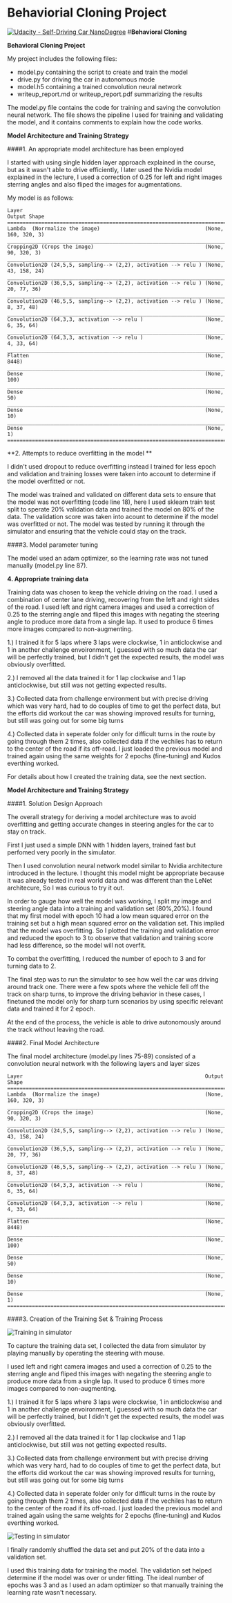 # Behaviorial Cloning Project

[![Udacity - Self-Driving Car NanoDegree](https://s3.amazonaws.com/udacity-sdc/github/shield-carnd.svg)](http://www.udacity.com/drive)
#**Behavioral Cloning** 

**Behavioral Cloning Project**

My project includes the following files:
* model.py containing the script to create and train the model
* drive.py for driving the car in autonomous mode
* model.h5 containing a trained convolution neural network 
* writeup_report.md or writeup_report.pdf summarizing the results

The model.py file contains the code for training and saving the convolution neural network. The file shows the pipeline I used for training and validating the model, and it contains comments to explain how the code works.

**Model Architecture and Training Strategy**

####1. An appropriate model architecture has been employed


I started with using single hidden layer approach explained in the course, but as it wasn't able to drive efficiently, I later used the Nvidia model explained in the lecture, I used a correction of 0.25 for left and right images sterring angles and also fliped the images for augmentations.  

My model is as follows:

```
Layer                                                            Output Shape                                   
====================================================================================
Lambda  (Norrmalize the image)                                  (None, 160, 320, 3)                           
_____________________________________________________________________________________
Cropping2D (Crops the image)                                    (None, 90, 320, 3)                                
_____________________________________________________________________________________
Convolution2D (24,5,5, sampling--> (2,2), activation --> relu ) (None, 43, 158, 24)                  
_____________________________________________________________________________________
Convolution2D (36,5,5, sampling--> (2,2), activation --> relu ) (None, 20, 77, 36)               
_____________________________________________________________________________________
Convolution2D (46,5,5, sampling--> (2,2), activation --> relu ) (None, 8, 37, 48)              
_____________________________________________________________________________________
Convolution2D (64,3,3, activation --> relu )                    (None, 6, 35, 64)       
_____________________________________________________________________________________
Convolution2D (64,3,3, activation --> relu )                    (None, 4, 33, 64)                 
_____________________________________________________________________________________
Flatten                                                         (None, 8448)              
_____________________________________________________________________________________
Dense                                                           (None, 100)                           
_____________________________________________________________________________________
Dense                                                           (None, 50)          
_____________________________________________________________________________________
Dense                                                           (None, 10)                              
_____________________________________________________________________________________
Dense                                                           (None, 1)                         
=====================================================================================

```


**2. Attempts to reduce overfitting in the model **

I didn't used dropout to reduce overfitting instead I trained for less epoch and validation and training losses were taken into account to determine if the model overfitted or not.

The model was trained and validated on different data sets to ensure that the model was not overfitting (code line 18), here I used sklearn train test split to sperate 20% validation data and trained the model on 80% of the data. The validation score was taken into acount to determine if the model was overfitted or not. The model was tested by running it through the simulator and ensuring that the vehicle could stay on the track.

####3. Model parameter tuning

The model used an adam optimizer, so the learning rate was not tuned manually (model.py line 87).

**4. Appropriate training data**

Training data was chosen to keep the vehicle driving on the road. I used a combination of center lane driving, recovering from the left and right sides of the road.
I used left and right camera images and used a correction of 0.25 to the sterring angle and fliped this images with negating the steering angle to produce more data from a single lap. It used to produce 6 times more images compared to non-augmenting.  

1.) I trained it for 5 laps where 3 laps were clockwise, 1 in anticlockwise and 1 in another challenge envoironment, I guessed with so much data the car will be perfectly trained, but I didn't get the expected results, the model was obviously overfitted.

2.) I removed all the data trained it for 1 lap clockwise and 1 lap anticlockwise, but still was not getting expected results.

3.) Collected data from challenge environment but with precise driving which was very hard, had to do couples of time to get the perfect data, but the efforts did workout the car was showing improved results for turning, but still was going out for some big turns

4.) Collected data in seperate folder only for difficult turns in the route by going through them 2 times, also collected data if the vechiles has to return to the center of the road if its off-road. I just loaded the previous model and trained again using the same weights for 2 epochs (fine-tuning) and Kudos everthing worked. 

For details about how I created the training data, see the next section. 

**Model Architecture and Training Strategy**

####1. Solution Design Approach

The overall strategy for deriving a model architecture was to avoid overfitting and getting accurate changes in steering angles for the car to stay on track.

First I just used a simple DNN with 1 hidden layers, trained fast but perfomed very poorly in the simulator.

Then I used convolution neural network model similar to Nvidia architecture introduced in the lecture. I thought this model might be appropriate because it was already tested in real world data and was different than the LeNet architecure, So I was curious to try it out.

In order to gauge how well the model was working, I split my image and steering angle data into a training and validation set (80%,20%). I found that my first model with epoch 10 had a low mean squared error on the training set but a high mean squared error on the validation set. This implied that the model was overfitting. So I plotted the training and validation error and reduced the epoch to 3 to observe that validation and training score had less difference, so the model will not overfit.   

To combat the overfitting, I reduced the number of epoch to 3 and for turning data to 2.

The final step was to run the simulator to see how well the car was driving around track one. There were a few spots where the vehicle fell off the track on sharp turns, to improve the driving behavior in these cases, I finetuned the model only for sharp turn scenarios by using specific relevant data and trained it for 2 epoch.

At the end of the process, the vehicle is able to drive autonomously around the track without leaving the road.

####2. Final Model Architecture

The final model architecture (model.py lines 75-89) consisted of a convolution neural network with the following layers and layer sizes 

```
Layer                                                           Output Shape                                   
====================================================================================
Lambda  (Norrmalize the image)                                  (None, 160, 320, 3)                           
_____________________________________________________________________________________
Cropping2D (Crops the image)                                    (None, 90, 320, 3)                                
_____________________________________________________________________________________
Convolution2D (24,5,5, sampling--> (2,2), activation --> relu ) (None, 43, 158, 24)                  
_____________________________________________________________________________________
Convolution2D (36,5,5, sampling--> (2,2), activation --> relu ) (None, 20, 77, 36)               
_____________________________________________________________________________________
Convolution2D (46,5,5, sampling--> (2,2), activation --> relu ) (None, 8, 37, 48)              
_____________________________________________________________________________________
Convolution2D (64,3,3, activation --> relu )                    (None, 6, 35, 64)       
_____________________________________________________________________________________
Convolution2D (64,3,3, activation --> relu )                    (None, 4, 33, 64)                 
_____________________________________________________________________________________
Flatten                                                         (None, 8448)              
_____________________________________________________________________________________
Dense                                                           (None, 100)                           
_____________________________________________________________________________________
Dense                                                           (None, 50)          
_____________________________________________________________________________________
Dense                                                           (None, 10)                              
_____________________________________________________________________________________
Dense                                                           (None, 1)                         
=====================================================================================

```


####3. Creation of the Training Set & Training Process

![Training in simulator](examples/car_training.png)

To capture the training data set, I collected the data from simulator by playing manually by operating the steering with mouse.

I used left and right camera images and used a correction of 0.25 to the sterring angle and fliped this images with negating the steering angle to produce more data from a single lap. It used to produce 6 times more images compared to non-augmenting.  

1.) I trained it for 5 laps where 3 laps were clockwise, 1 in anticlockwise and 1 in another challenge envoironment, I guessed with so much data the car will be perfectly trained, but I didn't get the expected results, the model was obviously overfitted.

2.) I removed all the data trained it for 1 lap clockwise and 1 lap anticlockwise, but still was not getting expected results.

3.) Collected data from challenge environment but with precise driving which was very hard, had to do couples of time to get the perfect data, but the efforts did workout the car was showing improved results for turning, but still was going out for some big turns

4.) Collected data in seperate folder only for difficult turns in the route by going through them 2 times, also collected data if the vechiles has to return to the center of the road if its off-road. I just loaded the previous model and trained again using the same weights for 2 epochs (fine-tuning) and Kudos everthing worked. 

![Testing in simulator](examples/testing.png)

I finally randomly shuffled the data set and put 20% of the data into a validation set. 

I used this training data for training the model. The validation set helped determine if the model was over or under fitting. The ideal number of epochs was 3 and as I used an adam optimizer so that manually training the learning rate wasn't necessary.

